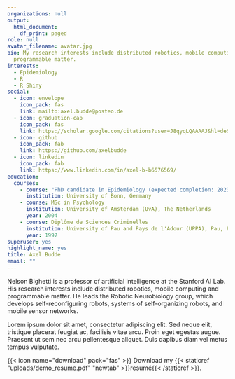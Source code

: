 ```yaml
---
organizations: null
output:
  html_document:
    df_print: paged
role: null
avatar_filename: avatar.jpg
bio: My research interests include distributed robotics, mobile computing and
  programmable matter.
interests:
  - Epidemiology
  - R
  - R Shiny
social:
  - icon: envelope
    icon_pack: fas
    link: mailto:axel.budde@posteo.de
  - icon: graduation-cap
    icon_pack: fas
    link: https://scholar.google.com/citations?user=J8qyqLQAAAAJ&hl=de&oi=sra
  - icon: github
    icon_pack: fab
    link: https://github.com/axelbudde
  - icon: linkedin
    icon_pack: fab
    link: https://www.linkedin.com/in/axel-b-b6576569/
education:
  courses:
    - course: "PhD candidate in Epidemiology (expected completion: 2023)"
      institution: University of Bonn, Germany
    - course: MSc in Psychology
      institution: University of Amsterdam (UvA), The Netherlands
      year: 2004
    - course: Diplôme de Sciences Criminelles
      institution: University of Pau and Pays de l'Adour (UPPA), Pau, France
      year: 1997
superuser: yes
highlight_name: yes
title: Axel Budde
email: ""
---
```


Nelson Bighetti is a professor of artificial intelligence at the Stanford AI Lab. His research interests include distributed robotics, mobile computing and programmable matter. He leads the Robotic Neurobiology group, which develops self-reconfiguring robots, systems of self-organizing robots, and mobile sensor networks.

Lorem ipsum dolor sit amet, consectetur adipiscing elit. Sed neque elit, tristique placerat feugiat ac, facilisis vitae arcu. Proin eget egestas augue. Praesent ut sem nec arcu pellentesque aliquet. Duis dapibus diam vel metus tempus vulputate.

{{< icon name="download" pack="fas" >}} Download my {{< staticref "uploads/demo_resume.pdf" "newtab" >}}resumé{{< /staticref >}}.
